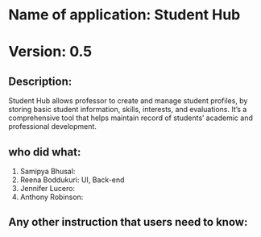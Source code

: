 # Name of application: Student Hub
# Version: 0.5

## Description: 
Student Hub allows professor to create and manage student profiles, by storing basic student information, skills, interests, and evaluations. It’s a comprehensive tool that helps maintain record of students’ academic and professional development.
## who did what:
1. Samipya Bhusal: 
2. Reena Boddukuri: UI, Back-end
3. Jennifer Lucero:
4. Anthony Robinson:

## Any other instruction that users need to know:



